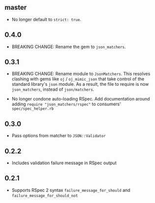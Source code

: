 master
------

* No longer default to `strict: true`.

0.4.0
-----

* BREAKING CHANGE: Rename the gem to `json_matchers`.

0.3.1
-----

* BREAKING CHANGE: Rename module to `JsonMatchers`. This resolves clashing with
  gems like `oj` / `oj_mimic_json` that take control of the standard library's
  `json` module. As a result, the file to require is now `json_matchers`,
  instead of `json/matchers`.

* No longer condone auto-loading RSpec. Add documentation around adding `require
  "json_matchers/rspec"` to consumers' `spec/spec_helper.rb`

0.3.0
-----

* Pass options from matcher to `JSON::Validator`

0.2.2
-----

* Includes validation failure message in RSpec output

0.2.1
-----

* Supports RSpec 2 syntax `failure_message_for_should` and
  `failure_message_for_should_not`

